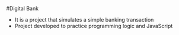 #Digital Bank
- It is a project that simulates a simple banking transaction
- Project developed to practice programming logic and JavaScript
